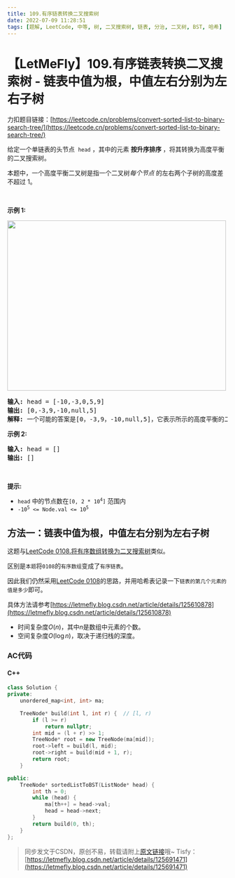 ```yaml
---
title: 109.有序链表转换二叉搜索树
date: 2022-07-09 11:28:51
tags: [题解, LeetCode, 中等, 树, 二叉搜索树, 链表, 分治, 二叉树, BST, 哈希]
---
```


# 【LetMeFly】109.有序链表转换二叉搜索树 - 链表中值为根，中值左右分别为左右子树

力扣题目链接：[https://leetcode.cn/problems/convert-sorted-list-to-binary-search-tree/](https://leetcode.cn/problems/convert-sorted-list-to-binary-search-tree/)

<p>给定一个单链表的头节点 &nbsp;<code>head</code>&nbsp;，其中的元素 <strong>按升序排序</strong> ，将其转换为高度平衡的二叉搜索树。</p>

<p>本题中，一个高度平衡二叉树是指一个二叉树<em>每个节点&nbsp;</em>的左右两个子树的高度差不超过 1。</p>

<p>&nbsp;</p>

<p><strong>示例 1:</strong></p>

<p><img src="https://img-blog.csdnimg.cn/b3c0269ea1ee43d69db7f7f5f61975f2.jpeg" style="height: 388px; width: 500px;" /></p>

<pre>
<strong>输入:</strong> head = [-10,-3,0,5,9]
<strong>输出:</strong> [0,-3,9,-10,null,5]
<strong>解释:</strong> 一个可能的答案是[0，-3,9，-10,null,5]，它表示所示的高度平衡的二叉搜索树。
</pre>

<p><strong>示例 2:</strong></p>

<pre>
<strong>输入:</strong> head = []
<strong>输出:</strong> []
</pre>

<p>&nbsp;</p>

<p><strong>提示:</strong></p>

<ul>
	<li><code>head</code>&nbsp;中的节点数在<code>[0, 2 * 10<sup>4</sup>]</code>&nbsp;范围内</li>
	<li><code>-10<sup>5</sup>&nbsp;&lt;= Node.val &lt;= 10<sup>5</sup></code></li>
</ul>


    
## 方法一：链表中值为根，中值左右分别为左右子树

这题与[LeetCode 0108.将有序数组转换为二叉搜索树](https://leetcode.cn/problems/convert-sorted-array-to-binary-search-tree/)类似。

区别是```本题```将```0108```的```有序数组```变成了```有序链表```。

因此我们仍然采用[LeetCode 0108](https://letmefly.blog.csdn.net/article/details/125610878)的思路，并用哈希表记录一下```链表的第几个元素的值是多少```即可。

具体方法请参考[https://letmefly.blog.csdn.net/article/details/125610878](https://letmefly.blog.csdn.net/article/details/125610878)

+ 时间复杂度$O(n)$，其中$n$是数组中元素的个数。
+ 空间复杂度$O(\log n)$，取决于递归栈的深度。

### AC代码

#### C++

```cpp
class Solution {
private:
    unordered_map<int, int> ma;

    TreeNode* build(int l, int r) {  // [l, r)
        if (l >= r)
            return nullptr;
        int mid = (l + r) >> 1;
        TreeNode* root = new TreeNode(ma[mid]);
        root->left = build(l, mid);
        root->right = build(mid + 1, r);
        return root;
    }

public:
    TreeNode* sortedListToBST(ListNode* head) {
        int th = 0;
        while (head) {
            ma[th++] = head->val;
            head = head->next;
        }
        return build(0, th);
    }
};
```

> 同步发文于CSDN，原创不易，转载请附上[原文链接](https://blog.tisfy.eu.org/2022/07/09/LeetCode%200109.%E6%9C%89%E5%BA%8F%E9%93%BE%E8%A1%A8%E8%BD%AC%E6%8D%A2%E4%BA%8C%E5%8F%89%E6%90%9C%E7%B4%A2%E6%A0%91/)哦~
> Tisfy：[https://letmefly.blog.csdn.net/article/details/125691471](https://letmefly.blog.csdn.net/article/details/125691471)
